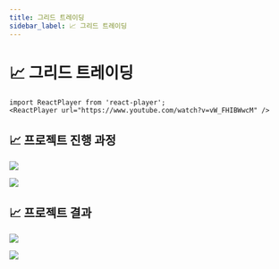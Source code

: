 ```yaml
---
title: 그리드 트레이딩
sidebar_label: 📈 그리드 트레이딩
---
```

# 📈 그리드 트레이딩

```mdx-code-block
import ReactPlayer from 'react-player';
<ReactPlayer url="https://www.youtube.com/watch?v=vW_FHIBWwcM" />
```

## 📈 프로젝트 진행 과정

![](https://res.cloudinary.com/dr6b9c9ko/image/upload/v1666834631/conference/2022-1/%EA%B7%B8%EB%A6%AC%EB%93%9C%20%ED%8A%B8%EB%A0%88%EC%9D%B4%EB%94%A9/1_lsefbl.png)

![](https://res.cloudinary.com/dr6b9c9ko/image/upload/v1666834631/conference/2022-1/%EA%B7%B8%EB%A6%AC%EB%93%9C%20%ED%8A%B8%EB%A0%88%EC%9D%B4%EB%94%A9/2_xmc8k8.png)

## 📈 프로젝트 결과

![](https://res.cloudinary.com/dr6b9c9ko/image/upload/v1666834631/conference/2022-1/%EA%B7%B8%EB%A6%AC%EB%93%9C%20%ED%8A%B8%EB%A0%88%EC%9D%B4%EB%94%A9/3_preixx.png)

![](https://res.cloudinary.com/dr6b9c9ko/image/upload/v1666834631/conference/2022-1/%EA%B7%B8%EB%A6%AC%EB%93%9C%20%ED%8A%B8%EB%A0%88%EC%9D%B4%EB%94%A9/4_mgrdfm.png)